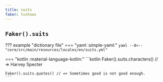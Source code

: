```yaml
---
title: suits
faker: tvshows
---
```


## `Faker().suits`

??? example "dictionary file"
    === "yaml :simple-yaml:"
        ```yaml
        --8<-- "core/src/main/resources/locales/en/suits.yml"
        ```

=== "kotlin :material-language-kotlin:"
    ```kotlin
    Faker().suits.characters() // => Harvey Specter

    Faker().suits.quotes() // => Sometimes good is not good enough.
    ```
